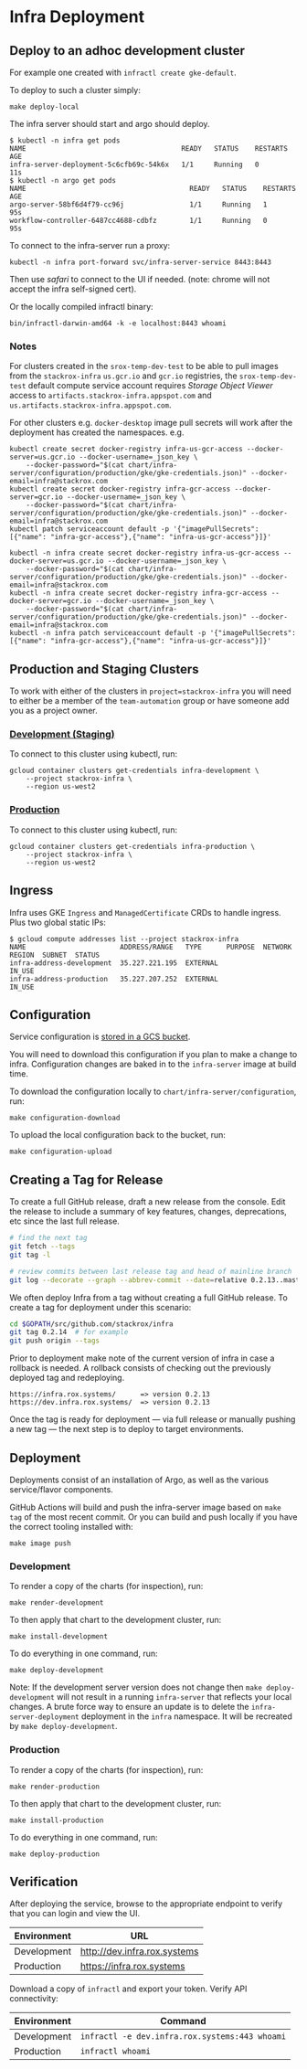 # Infra Deployment

## Deploy to an adhoc development cluster

For example one created with `infractl create gke-default`.

To deploy to such a cluster simply:

```
make deploy-local
```

The infra server should start and argo should deploy.

```
$ kubectl -n infra get pods
NAME                                      READY   STATUS    RESTARTS   AGE
infra-server-deployment-5c6cfb69c-54k6x   1/1     Running   0          11s
$ kubectl -n argo get pods
NAME                                        READY   STATUS    RESTARTS   AGE
argo-server-58bf6d4f79-cc96j                1/1     Running   1          95s
workflow-controller-6487cc4688-cdbfz        1/1     Running   0          95s
```

To connect to the infra-server run a proxy:

```
kubectl -n infra port-forward svc/infra-server-service 8443:8443
```

Then use *safari* to connect to the UI if needed. (note: chrome will not accept
the infra self-signed cert).

Or the locally compiled infractl binary:

```
bin/infractl-darwin-amd64 -k -e localhost:8443 whoami
```

### Notes

For clusters created in the `srox-temp-dev-test` to be able to pull images from
the `stackrox-infra` `us.gcr.io` and `gcr.io` registries, the
`srox-temp-dev-test` default compute service account requires *Storage Object Viewer* access to
`artifacts.stackrox-infra.appspot.com` and
`us.artifacts.stackrox-infra.appspot.com`.

For other clusters e.g. `docker-desktop` image pull secrets will work after the
deployment has created the namespaces. e.g.

```
kubectl create secret docker-registry infra-us-gcr-access --docker-server=us.gcr.io --docker-username=_json_key \
    --docker-password="$(cat chart/infra-server/configuration/production/gke/gke-credentials.json)" --docker-email=infra@stackrox.com
kubectl create secret docker-registry infra-gcr-access --docker-server=gcr.io --docker-username=_json_key \
    --docker-password="$(cat chart/infra-server/configuration/production/gke/gke-credentials.json)" --docker-email=infra@stackrox.com
kubectl patch serviceaccount default -p '{"imagePullSecrets": [{"name": "infra-gcr-access"},{"name": "infra-us-gcr-access"}]}'

kubectl -n infra create secret docker-registry infra-us-gcr-access --docker-server=us.gcr.io --docker-username=_json_key \
    --docker-password="$(cat chart/infra-server/configuration/production/gke/gke-credentials.json)" --docker-email=infra@stackrox.com
kubectl -n infra create secret docker-registry infra-gcr-access --docker-server=gcr.io --docker-username=_json_key \
    --docker-password="$(cat chart/infra-server/configuration/production/gke/gke-credentials.json)" --docker-email=infra@stackrox.com
kubectl -n infra patch serviceaccount default -p '{"imagePullSecrets": [{"name": "infra-gcr-access"},{"name": "infra-us-gcr-access"}]}'
```

## Production and Staging Clusters

To work with either of the clusters in `project=stackrox-infra` you will need to either be a member of the `team-automation` group or have someone add you as a project owner.

### [Development (Staging)](https://console.cloud.google.com/kubernetes/clusters/details/us-west2/infra-development?project=stackrox-infra&organizationId=847401270788)

To connect to this cluster using kubectl, run:

```
gcloud container clusters get-credentials infra-development \
    --project stackrox-infra \
    --region us-west2
```

### [Production](https://console.cloud.google.com/kubernetes/clusters/details/us-west2/infra-production?project=stackrox-infra&organizationId=847401270788)

To connect to this cluster using kubectl, run:

```
gcloud container clusters get-credentials infra-production \
    --project stackrox-infra \
    --region us-west2
```

## Ingress

Infra uses GKE `Ingress` and `ManagedCertificate` CRDs to handle ingress. Plus two global static IPs:

```
$ gcloud compute addresses list --project stackrox-infra
NAME                       ADDRESS/RANGE   TYPE      PURPOSE  NETWORK  REGION  SUBNET  STATUS
infra-address-development  35.227.221.195  EXTERNAL                                    IN_USE
infra-address-production   35.227.207.252  EXTERNAL                                    IN_USE
```

## Configuration

Service configuration is [stored in a GCS bucket](https://console.cloud.google.com/storage/browser/infra-configuration?organizationId=847401270788&project=stackrox-infra).

You will need to download this configuration if you plan to make a change to infra. Configuration changes are baked in to the `infra-server` image at build time.

To download the configuration locally to `chart/infra-server/configuration`, run:

`make configuration-download`

To upload the local configuration back to the bucket, run:

`make configuration-upload`

## Creating a Tag for Release

To create a full GitHub release, draft a new release from the console.
Edit the release to include a summary of key features, changes, deprecations,
etc since the last full release.

```bash
# find the next tag
git fetch --tags
git tag -l

# review commits between last release tag and head of mainline branch
git log --decorate --graph --abbrev-commit --date=relative 0.2.13..master
```

We often deploy Infra from a tag without creating a full GitHub release.
To create a tag for deployment under this scenario:

```bash
cd $GOPATH/src/github.com/stackrox/infra
git tag 0.2.14  # for example
git push origin --tags
```

Prior to deployment make note of the current version of infra in case a rollback is needed.
A rollback consists of checking out the previously deployed tag and redeploying.

    https://infra.rox.systems/      => version 0.2.13
    https://dev.infra.rox.systems/  => version 0.2.13

Once the tag is ready for deployment &mdash; via full release or manually pushing a
new tag &mdash; the next step is to deploy to target environments.

## Deployment

Deployments consist of an installation of Argo, as well as the various service/flavor components.

GitHub Actions will build and push the infra-server image based on `make tag` of
the most recent commit. Or you can build and push locally if you have the
correct tooling installed with:

`make image push`

### Development

To render a copy of the charts (for inspection), run:

`make render-development`

To then apply that chart to the development cluster, run:

`make install-development`

To do everything in one command, run:

`make deploy-development`

Note: If the development server version does not change then `make deploy-development`
will not result in a running `infra-server` that reflects
your local changes. A brute force way to ensure an update is to delete the
`infra-server-deployment` deployment in the `infra` namespace. It will be recreated by
`make deploy-development`.

### Production

To render a copy of the charts (for inspection), run:

`make render-production`

To then apply that chart to the development cluster, run:

`make install-production`

To do everything in one command, run:

`make deploy-production`

## Verification

After deploying the service, browse to the appropriate endpoint to verify that you can login and view the UI.

| Environment | URL |
| --- | --- |
| Development | http://dev.infra.rox.systems |
| Production | https://infra.rox.systems |

Download a copy of `infractl` and export your token. Verify API connectivity:

| Environment | Command |
| --- | --- |
| Development | `infractl -e dev.infra.rox.systems:443 whoami` |
| Production | `infractl whoami` |

